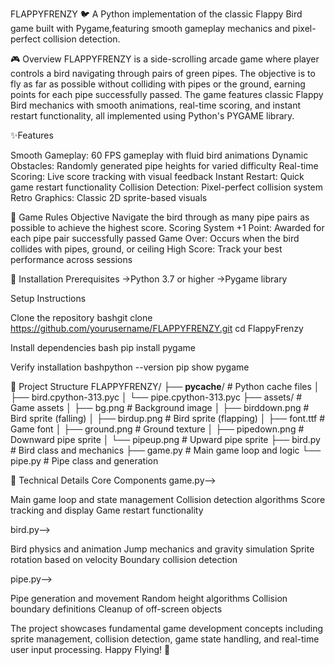 FLAPPYFRENZY 🐦
A Python implementation of the classic Flappy Bird game built with Pygame,featuring smooth gameplay mechanics and pixel-perfect collision detection.

🎮 Overview
FLAPPYFRENZY is a side-scrolling arcade game where player controls a bird navigating through pairs of green pipes. The objective is to fly as far as possible without
colliding with pipes or the ground, earning points for each pipe successfully passed.
The game features classic Flappy Bird mechanics with smooth animations, real-time scoring, and instant restart functionality, all implemented using Python's PYGAME library.

✨Features

Smooth Gameplay: 60 FPS gameplay with fluid bird animations
Dynamic Obstacles: Randomly generated pipe heights for varied difficulty
Real-time Scoring: Live score tracking with visual feedback
Instant Restart: Quick game restart functionality
Collision Detection: Pixel-perfect collision system
Retro Graphics: Classic 2D sprite-based visuals

🎯 Game Rules
Objective
Navigate the bird through as many pipe pairs as possible to achieve the highest score.
Scoring System
+1 Point: Awarded for each pipe pair successfully passed
Game Over: Occurs when the bird collides with pipes, ground, or ceiling
High Score: Track your best performance across sessions


🚀 Installation
Prerequisites
->Python 3.7 or higher
->Pygame library

Setup Instructions

Clone the repository
bashgit clone https://github.com/yourusername/FLAPPYFRENZY.git
cd FlappyFrenzy

Install dependencies
bash pip install pygame

Verify installation
bashpython --version
pip show pygame


📁 Project Structure
FLAPPYFRENZY/
├── __pycache__/           # Python cache files
│   ├── bird.cpython-313.pyc
│   └── pipe.cpython-313.pyc
├── assets/                # Game assets
│   ├── bg.png            # Background image
│   ├── birddown.png      # Bird sprite (falling)
│   ├── birdup.png        # Bird sprite (flapping)
│   ├── font.ttf          # Game font
│   ├── ground.png        # Ground texture
│   ├── pipedown.png      # Downward pipe sprite
│   └── pipeup.png        # Upward pipe sprite
├── bird.py               # Bird class and mechanics
├── game.py               # Main game loop and logic
└── pipe.py               # Pipe class and generation


🔧 Technical Details
Core Components
game.py-->

Main game loop and state management
Collision detection algorithms
Score tracking and display
Game restart functionality

bird.py-->

Bird physics and animation
Jump mechanics and gravity simulation
Sprite rotation based on velocity
Boundary collision detection

pipe.py-->

Pipe generation and movement
Random height algorithms
Collision boundary definitions
Cleanup of off-screen objects

The project showcases fundamental game development concepts including sprite management, collision detection,
game state handling, and real-time user input processing.
Happy Flying! 🚀


